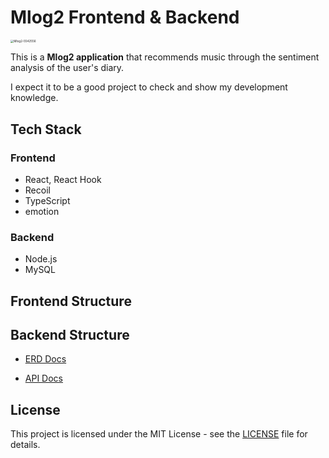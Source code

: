 # Mlog2 Frontend & Backend



<img src="https://user-images.githubusercontent.com/77476340/161494223-7ca881de-df2a-4f64-89c0-fc8b60cdd04f.png" alt="Mlog2-5542556" style="zoom: 33%;" />



This is a **Mlog2 application** that recommends music through the sentiment analysis of the user's diary.

I expect it to be a good project to check and show my development knowledge.

## Tech Stack

### Frontend

- React, React Hook
- Recoil
- TypeScript
- emotion

### Backend

- Node.js
- MySQL

## Frontend Structure

## Backend Structure

- [ERD Docs]()

- [API Docs]()

## License

This project is licensed under the MIT License - see the [LICENSE](https://github.com/minvis95/Mlog2/blob/main/LICENSE) file for details.

